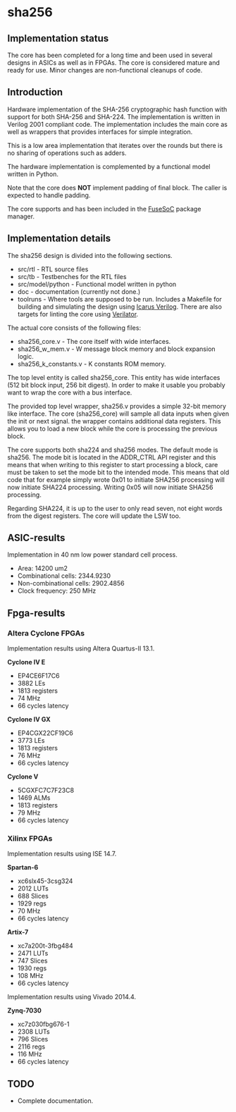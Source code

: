 # sha256 #

## Implementation status ##
The core has been completed for a long time and been used in several
designs in ASICs as well as in FPGAs. The core is considered mature and
ready for use. Minor changes are non-functional cleanups of code.


## Introduction
Hardware implementation of the SHA-256 cryptographic hash function with
support for both SHA-256 and SHA-224. The implementation is written in
Verilog 2001 compliant code. The implementation includes the main core
as well as wrappers that provides interfaces for simple integration.

This is a low area implementation that iterates over the rounds but
there is no sharing of operations such as adders.

The hardware implementation is complemented by a functional model
written in Python.

Note that the core does **NOT** implement padding of final block. The
caller is expected to handle padding.

The core supports and has been included in the
[FuseSoC](https://github.com/olofk/fusesoc) package manager.



## Implementation details ##
The sha256 design is divided into the following sections.
- src/rtl - RTL source files
- src/tb  - Testbenches for the RTL files
- src/model/python - Functional model written in python
- doc - documentation (currently not done.)
- toolruns - Where tools are supposed to be run. Includes a Makefile for
building and simulating the design using
[Icarus Verilog](http://iverilog.icarus.com/). There are also targets
for linting the core using [Verilator](http://www.veripool.org/wiki/verilator).

The actual core consists of the following files:
- sha256_core.v - The core itself with wide interfaces.
- sha256_w_mem.v - W message block memory and block expansion logic.
- sha256_k_constants.v - K constants ROM memory.

The top level entity is called sha256_core. This entity has wide
interfaces (512 bit block input, 256 bit digest). In order to make it
usable you probably want to wrap the core with a bus interface.

The provided top level wrapper, sha256.v provides a simple 32-bit memory
like interface. The core (sha256_core) will sample all data inputs when
given the init or next signal. the wrapper contains additional data
registers. This allows you to load a new block while the core is
processing the previous block.


The core supports both sha224 and sha256 modes. The default mode is
sha256. The mode bit is located in the ADDR_CTRL API register and this
means that when writing to this register to start processing a block,
care must be taken to set the mode bit to the intended mode. This means
that old code that for example simply wrote 0x01 to initiate SHA256
processing will now initiate SHA224 processing. Writing 0x05 will
now initiate SHA256 processing.

Regarding SHA224, it is up to the user to only read seven, not eight
words from the digest registers. The core will update the LSW too.


## ASIC-results ##
Implementation in 40 nm low power standard cell process.
- Area: 14200 um2
- Combinational cells: 2344.9230
- Non-combinational cells: 2902.4856
- Clock frequency: 250 MHz


## Fpga-results ##

### Altera Cyclone FPGAs ###
Implementation results using Altera Quartus-II 13.1.

**Cyclone IV E**
- EP4CE6F17C6
- 3882 LEs
- 1813 registers
- 74 MHz
- 66 cycles latency

**Cyclone IV GX**
- EP4CGX22CF19C6
- 3773 LEs
- 1813 registers
- 76 MHz
- 66 cycles latency

**Cyclone V**
- 5CGXFC7C7F23C8
- 1469 ALMs
- 1813 registers
- 79 MHz
- 66 cycles latency


### Xilinx FPGAs ###
Implementation results using ISE 14.7.

**Spartan-6**
- xc6slx45-3csg324
- 2012 LUTs
- 688 Slices
- 1929 regs
- 70 MHz
- 66 cycles latency

**Artix-7**
- xc7a200t-3fbg484
- 2471 LUTs
- 747 Slices
- 1930 regs
- 108 MHz
- 66 cycles latency


Implementation results using Vivado 2014.4.

**Zynq-7030**
- xc7z030fbg676-1
- 2308 LUTs
- 796 Slices
- 2116 regs
- 116 MHz
- 66 cycles latency


## TODO ##
- Complete documentation.
